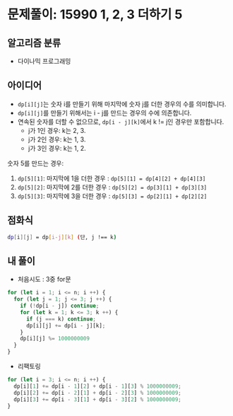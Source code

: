 # 문제풀이: 15990 1, 2, 3 더하기 5

## 알고리즘 분류

- 다이나믹 프로그래밍

## 아이디어

- `dp[i][j]`는 숫자 i를 만들기 위해 마지막에 숫자 j를 더한 경우의 수를 의미합니다.
- `dp[i][j]`를 만들기 위해서는 i - j를 만드는 경우의 수에 의존합니다.
- 연속된 숫자를 더할 수 없으므로, `dp[i - j][k]`에서 k != j인 경우만 포함합니다.
  - j가 1인 경우: k는 2, 3.
  - j가 2인 경우: k는 1, 3.
  - j가 3인 경우: k는 1, 2.

숫자 5를 만드는 경우:  

1. `dp[5][1]`: 마지막에 1을 더한 경우 : `dp[5][1] = dp[4][2] + dp[4][3]`
2. `dp[5][2]`: 마지막에 2를 더한 경우 : `dp[5][2] = dp[3][1] + dp[3][3]`
3. `dp[5][3]`: 마지막에 3을 더한 경우 : `dp[5][3] = dp[2][1] + dp[2][2]`

## 점화식

```bash
dp[i][j] = dp[i-j][k] (단, j !== k)
```

## 내 풀이

- 처음시도 : 3중 for문

```js
for (let i = 1; i <= n; i ++) {
  for (let j = 1; j <= 3; j ++) {
    if (!dp[i - j]) continue;
    for (let k = 1; k <= 3; k ++) {
      if (j === k) continue;
      dp[i][j] += dp[i - j][k];
    }
    dp[i][j] %= 1000000009
  }
}
```

- 리팩토링

```js
for (let i = 3; i <= n; i ++) {
  dp[i][1] += dp[i - 1][2] + dp[i - 1][3] % 1000000009;
  dp[i][2] += dp[i - 2][1] + dp[i - 2][3] % 1000000009;
  dp[i][3] += dp[i - 3][1] + dp[i - 3][2] % 1000000009;
}
```
